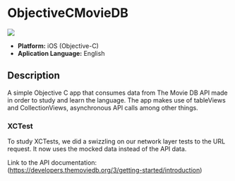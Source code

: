 # ObjectiveCMovieDB

![](https://badgen.net/badge/iOS/Objective-C/orange)

* **Platform:** iOS (Objective-C)
* **Aplication Language:** English

## Description
A simple Objective C app that consumes data from The Movie DB API made in order to study and learn the language. The app makes use of tableViews and CollectionViews, asynchronous API calls among other things.

### XCTest
To study XCTests, we did a swizzling on our network layer tests to the URL request. It now uses the mocked data instead of the API data.

Link to the API documentation: (https://developers.themoviedb.org/3/getting-started/introduction)
